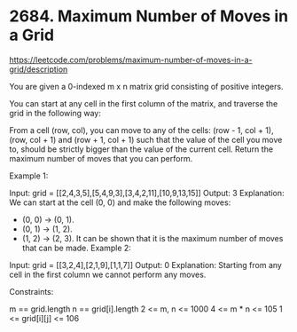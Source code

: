 # 2684. Maximum Number of Moves in a Grid
<https://leetcode.com/problems/maximum-number-of-moves-in-a-grid/description>

You are given a 0-indexed m x n matrix grid consisting of positive integers.

You can start at any cell in the first column of the matrix, and traverse the grid in the following way:

From a cell (row, col), you can move to any of the cells: (row - 1, col + 1), (row, col + 1) and (row + 1, col + 1) such that the value of the cell you move to, should be strictly bigger than the value of the current cell.
Return the maximum number of moves that you can perform.

 

Example 1:


Input: grid = [[2,4,3,5],[5,4,9,3],[3,4,2,11],[10,9,13,15]]
Output: 3
Explanation: We can start at the cell (0, 0) and make the following moves:
- (0, 0) -> (0, 1).
- (0, 1) -> (1, 2).
- (1, 2) -> (2, 3).
It can be shown that it is the maximum number of moves that can be made.
Example 2:


Input: grid = [[3,2,4],[2,1,9],[1,1,7]]
Output: 0
Explanation: Starting from any cell in the first column we cannot perform any moves.
 

Constraints:

m == grid.length
n == grid[i].length
2 <= m, n <= 1000
4 <= m * n <= 105
1 <= grid[i][j] <= 106